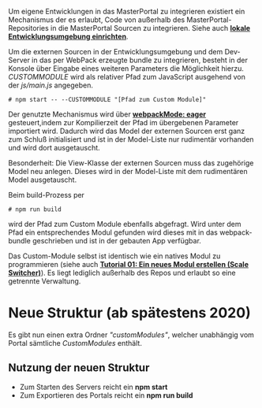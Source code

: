 Um eigene Entwicklungen in das MasterPortal zu integrieren existiert ein Mechanismus der es erlaubt, Code von außerhalb des MasterPortal-Repositories in die MasterPortal Sourcen zu integrieren. Siehe auch **[lokale Entwicklungsumgebung einrichten](setup-dev.md)**.


Um die externen Sourcen in der Entwicklungsumgebung und dem Dev-Server in das per WebPack erzeugte bundle zu integrieren, besteht in der Konsole über Eingabe eines weiteren Parameters die Möglichkeit hierzu. _CUSTOMMODULE_ wird als relativer Pfad zum JavaScript ausgehend von der _js/main.js_ angegeben.

```
# npm start -- --CUSTOMMODULE "[Pfad zum Custom Module]"
```

Der genutzte Mechanismus wird über **[webpackMode: eager](https://webpack.js.org/api/module-methods)** gesteuert,indem zur Kompilierzeit der Pfad im übergebenen Parameter importiert wird.
Dadurch wird das Model der externen Sourcen erst ganz zum Schluß initialisiert und ist in der Model-Liste nur rudimentär vorhanden und wird dort ausgetauscht.

Besonderheit:
Die View-Klasse der externen Sourcen muss das zugehörige Model neu anlegen. Dieses wird in der Model-Liste mit dem rudimentären Model ausgetauscht.



Beim build-Prozess per

```
# npm run build
```

wird der Pfad zum Custom Module ebenfalls abgefragt. Wird unter dem Pfad ein entsprechendes Modul gefunden wird dieses mit in das webpack-bundle geschrieben und ist in der gebauten App verfügbar.

Das Custom-Module selbst ist identisch wie ein natives Modul zu programmieren (siehe auch **[Tutorial 01: Ein neues Modul erstellen (Scale Switcher)](02_tutorial_new_module_scale_switcher.md)**). Es liegt lediglich außerhalb des Repos und erlaubt so eine getrennte Verwaltung.


# Neue Struktur (ab spätestens 2020)
Es gibt nun einen extra Ordner *"customModules"*, welcher unabhängig vom Portal sämtliche *CustomModules* enthält.

## Nutzung der neuen Struktur
- Zum Starten des Servers reicht ein **npm start**
- Zum Exportieren des Portals reicht ein **npm run build**
